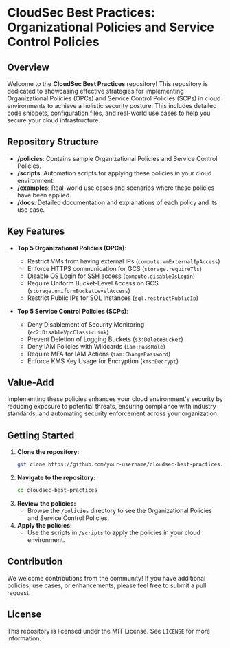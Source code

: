 # CloudSec Best Practices: Organizational Policies and Service Control Policies

## Overview

Welcome to the **CloudSec Best Practices** repository! This repository is dedicated to showcasing effective strategies for implementing Organizational Policies (OPCs) and Service Control Policies (SCPs) in cloud environments to achieve a holistic security posture. This includes detailed code snippets, configuration files, and real-world use cases to help you secure your cloud infrastructure.

## Repository Structure

- **/policies**: Contains sample Organizational Policies and Service Control Policies.
- **/scripts**: Automation scripts for applying these policies in your cloud environment.
- **/examples**: Real-world use cases and scenarios where these policies have been applied.
- **/docs**: Detailed documentation and explanations of each policy and its use case.

## Key Features

- **Top 5 Organizational Policies (OPCs)**:
  - Restrict VMs from having external IPs (`compute.vmExternalIpAccess`)
  - Enforce HTTPS communication for GCS (`storage.requireTls`)
  - Disable OS Login for SSH access (`compute.disableOsLogin`)
  - Require Uniform Bucket-Level Access on GCS (`storage.uniformBucketLevelAccess`)
  - Restrict Public IPs for SQL Instances (`sql.restrictPublicIp`)

- **Top 5 Service Control Policies (SCPs)**:
  - Deny Disablement of Security Monitoring (`ec2:DisableVpcClassicLink`)
  - Prevent Deletion of Logging Buckets (`s3:DeleteBucket`)
  - Deny IAM Policies with Wildcards (`iam:PassRole`)
  - Require MFA for IAM Actions (`iam:ChangePassword`)
  - Enforce KMS Key Usage for Encryption (`kms:Decrypt`)

## Value-Add

Implementing these policies enhances your cloud environment's security by reducing exposure to potential threats, ensuring compliance with industry standards, and automating security enforcement across your organization.

## Getting Started

1. **Clone the repository:**
    ```bash
    git clone https://github.com/your-username/cloudsec-best-practices.git
    ```
2. **Navigate to the repository:**
    ```bash
    cd cloudsec-best-practices
    ```
3. **Review the policies:**
    - Browse the `/policies` directory to see the Organizational Policies and Service Control Policies.
4. **Apply the policies:**
    - Use the scripts in `/scripts` to apply the policies in your cloud environment.

## Contribution

We welcome contributions from the community! If you have additional policies, use cases, or enhancements, please feel free to submit a pull request.

## License

This repository is licensed under the MIT License. See `LICENSE` for more information.
